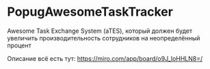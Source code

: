 # PopugAwesomeTaskTracker
Awesome Task Exchange System (aTES), который должен будет увеличить производительность сотрудников на неопределённый процент

Описание всё есть тут:
https://miro.com/app/board/o9J_loHHLN8=/
